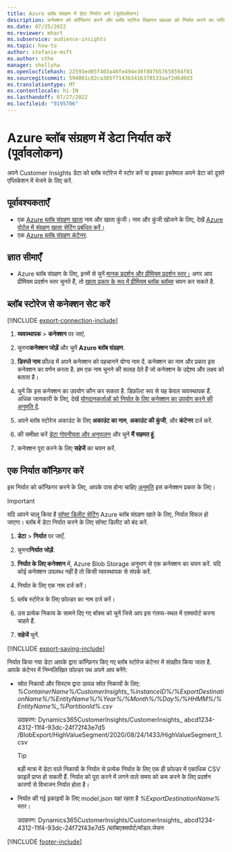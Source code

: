 ```yaml
---
title: Azure ब्लॉब संग्रहण में डेटा निर्यात करें (पूर्वावलोकन)
description: कनेक्शन को कॉन्फ़िगर करने और ब्लॉब स्टोरेज विज्ञापन प्रबंधक को निर्यात करने का तरीका जानें.
ms.date: 07/25/2022
ms.reviewer: mhart
ms.subservice: audience-insights
ms.topic: how-to
author: stefanie-msft
ms.author: sthe
manager: shellyha
ms.openlocfilehash: 22593ed05f403a40fe494e30f807b57658594f01
ms.sourcegitcommit: 594081c82ca385f7143b3416378533aaf2d6d0d3
ms.translationtype: MT
ms.contentlocale: hi-IN
ms.lasthandoff: 07/27/2022
ms.locfileid: "9195706"
---
```

# <a name="export-data-to-an-azure-blob-storage-preview"></a>Azure ब्लॉब संग्रहण में डेटा निर्यात करें (पूर्वावलोकन)

अपने Customer Insights डेटा को ब्लॉब स्टोरेज में स्टोर करें या इसका इस्तेमाल अपने डेटा को दूसरे एप्लिकेशन में भेजने के लिए करें.

## <a name="prerequisites"></a>पूर्वावश्यकताएँ

- एक [Azure ब्लॉब संग्रहण खाता](/azure/storage/blobs/create-data-lake-storage-account) नाम और खाता कुंजी। नाम और कुंजी खोजने के लिए, देखें [Azure पोर्टल में संग्रहण खाता सेटिंग प्रबंधित करें।](/azure/storage/common/storage-account-manage)
- एक [Azure ब्लॉब संग्रहण कंटेनर](/azure/storage/blobs/storage-quickstart-blobs-portal#create-a-container).

## <a name="known-limitations"></a>ज्ञात सीमाएँ

- Azure ब्लॉब संग्रहण के लिए, इनमें से चुनें [मानक प्रदर्शन और प्रीमियम प्रदर्शन स्तर।](/azure/storage/blobs/storage-blob-performance-tiers) अगर आप प्रीमियम प्रदर्शन स्तर चुनते हैं, तो [खाता प्रकार के रूप में प्रीमियम ब्लॉक ब्लॉब्स](/azure/storage/common/storage-account-overview#types-of-storage-accounts) चयन कर सकते है.

## <a name="set-up-connection-to-blob-storage"></a>ब्लॉब स्टोरेज से कनेक्शन सेट करें

[!INCLUDE [export-connection-include](includes/export-connection-admn.md)]

1. **व्यवस्थापक** > **कनेक्शन** पर जाएं.

1. चुनना**कनेक्शन जोड़ें** और चुनें **Azure ब्लॉब संग्रहण**.

1. **डिस्प्ले नाम** फ़ील्ड में अपने कनेक्शन को पहचानने योग्य नाम दें. कनेक्शन का नाम और प्रकार इस कनेक्शन का वर्णन करता है. हम एक नाम चुनने की सलाह देते हैं जो कनेक्शन के उद्देश्य और लक्ष्य को बताता है।

1. चुनें कि इस कनेक्शन का उपयोग कौन कर सकता है. डिफ़ॉल्ट रूप से यह केवल व्यवस्थापक हैं. अधिक जानकारी के लिए, देखें [योगदानकर्ताओं को निर्यात के लिए कनेक्शन का उपयोग करने की अनुमति दें](connections.md#allow-contributors-to-use-a-connection-for-exports).

1. अपने ब्लॉब स्टोरेज अकाउंट के लिए **अकाउंट का नाम**, **अकाउंट की कुंजी**, और **कंटेनर** दर्ज करें.

1. की समीक्षा करें [डेटा गोपनीयता और अनुपालन](connections.md#data-privacy-and-compliance) और चुनें **मैं सहमत हूं**.

1. कनेक्शन पूरा करने के लिए **सहेजें** का चयन करें.

## <a name="configure-an-export"></a>एक निर्यात कॉन्फ़िगर करें

इस निर्यात को कॉन्फ़िगर करने के लिए, आपके पास होना चाहिए [अनुमति](export-destinations.md#set-up-a-new-export) इस कनेक्शन प्रकार के लिए।

> [!IMPORTANT]
> यदि आपने चालू किया है [सॉफ्ट डिलीट सेटिंग](/azure/storage/blobs/soft-delete-blob-enable) Azure ब्लॉब संग्रहण खाते के लिए, निर्यात विफल हो जाएगा। ब्लॉब में डेटा निर्यात करने के लिए सॉफ्ट डिलीट को बंद करें.

1. **डेटा** > **निर्यात** पर जाएँ.

1. चुनना**निर्यात जोड़ें**.

1. **निर्यात के लिए कनेक्शन** में, Azure Blob Storage अनुभाग से एक कनेक्शन का चयन करें. यदि कोई कनेक्शन उपलब्ध नहीं है तो किसी व्यवस्थापक से संपर्क करें.

1. निर्यात के लिए एक नाम दर्ज करें।

1. ब्लॉब स्टोरेज के लिए फ़ोल्डर का नाम दर्ज करें।

1. उस प्रत्येक निकाय के सामने दिए गए बॉक्स को चुनें जिसे आप इस गंतव्य-स्थल में एक्सपोर्ट करना चाहते हैं.

1. **सहेजें** चुनें.

[!INCLUDE [export-saving-include](includes/export-saving.md)]

निर्यात किया गया डेटा आपके द्वारा कॉन्फ़िगर किए गए ब्लॉब स्टोरेज कंटेनर में संग्रहीत किया जाता है. आपके कंटेनर में निम्नलिखित फोल्डर पथ अपने आप बनेंगे:

- स्रोत निकायों और सिस्टम द्वारा उत्पन्न स्रोत निकायों के लिए:   
  *%ContainerName%/CustomerInsights_%instanceID%/%ExportDestinationName%/%EntityName%/%Year%/%Month%/%Day%/%HHMM%/%EntityName%_%PartitionId%.csv*  

  उदाहरण: Dynamics365CustomerInsights/CustomerInsights_ abcd1234-4312-11f4-93dc-24f72f43e7d5 /BlobExport/HighValueSegment/2020/08/24/1433/HighValueSegment_1.csv
  
  > [!TIP]
  > बड़ी मात्रा में डेटा वाले निकायों के निर्यात से प्रत्येक निर्यात के लिए एक ही फ़ोल्डर में एकाधिक CSV फ़ाइलें प्राप्त हो सकती हैं. निर्यात को पूरा करने में लगने वाले समय को कम करने के लिए प्रदर्शन कारणों से विभाजन निर्यात होता है।

- निर्यात की गई इकाइयों के लिए model.json यहां रहता है *%ExportDestinationName%* स्तर।  
  
  उदाहरण: Dynamics365CustomerInsights/CustomerInsights_ abcd1234-4312-11f4-93dc-24f72f43e7d5 /ब्लॉबएक्सपोर्ट/मॉडल.जेसन

[!INCLUDE [footer-include](includes/footer-banner.md)]
